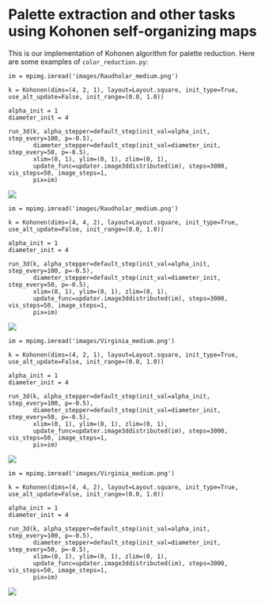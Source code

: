 # Palette extraction and other tasks using Kohonen self-organizing maps

This is our implementation of Kohonen algorithm for palette reduction. Here are some examples of `color_reduction.py`:

```
im = mpimg.imread('images/Raudholar_medium.png')

k = Kohonen(dims=(4, 2, 1), layout=Layout.square, init_type=True, use_alt_update=False, init_range=(0.0, 1.0))

alpha_init = 1
diameter_init = 4

run_3d(k, alpha_stepper=default_step(init_val=alpha_init, step_every=100, p=-0.5),
       diameter_stepper=default_step(init_val=diameter_init, step_every=50, p=-0.5),
       xlim=(0, 1), ylim=(0, 1), zlim=(0, 1),
       update_func=updater.image3ddistributed(im), steps=3000, vis_steps=50, image_steps=1,
       pix=im)
```
![](https://www.dropbox.com/s/by6b902uppwtj6b/Raudholar_medium_4_2_1.gif?dl=1)

```
im = mpimg.imread('images/Raudholar_medium.png')

k = Kohonen(dims=(4, 4, 2), layout=Layout.square, init_type=True, use_alt_update=False, init_range=(0.0, 1.0))

alpha_init = 1
diameter_init = 4

run_3d(k, alpha_stepper=default_step(init_val=alpha_init, step_every=100, p=-0.5),
       diameter_stepper=default_step(init_val=diameter_init, step_every=50, p=-0.5),
       xlim=(0, 1), ylim=(0, 1), zlim=(0, 1),
       update_func=updater.image3ddistributed(im), steps=3000, vis_steps=50, image_steps=1,
       pix=im)
```
![](https://www.dropbox.com/s/s0s7bmcia3yzq8j/Raudholar_medium_4_4_2.gif?dl=1)
```
im = mpimg.imread('images/Virginia_medium.png')

k = Kohonen(dims=(4, 2, 1), layout=Layout.square, init_type=True, use_alt_update=False, init_range=(0.0, 1.0))

alpha_init = 1
diameter_init = 4

run_3d(k, alpha_stepper=default_step(init_val=alpha_init, step_every=100, p=-0.5),
       diameter_stepper=default_step(init_val=diameter_init, step_every=50, p=-0.5),
       xlim=(0, 1), ylim=(0, 1), zlim=(0, 1),
       update_func=updater.image3ddistributed(im), steps=3000, vis_steps=50, image_steps=1,
       pix=im)
```
![](https://www.dropbox.com/s/tk55ze88a7u2gur/Virginia_medium_4_2_1.gif?dl=1)
```
im = mpimg.imread('images/Virginia_medium.png')

k = Kohonen(dims=(4, 4, 2), layout=Layout.square, init_type=True, use_alt_update=False, init_range=(0.0, 1.0))

alpha_init = 1
diameter_init = 4

run_3d(k, alpha_stepper=default_step(init_val=alpha_init, step_every=100, p=-0.5),
       diameter_stepper=default_step(init_val=diameter_init, step_every=50, p=-0.5),
       xlim=(0, 1), ylim=(0, 1), zlim=(0, 1),
       update_func=updater.image3ddistributed(im), steps=3000, vis_steps=50, image_steps=1,
       pix=im)
```
![](https://www.dropbox.com/s/5jpgn2610ycyqq0/Virginia_medium_4_4_2.gif?dl=1)
